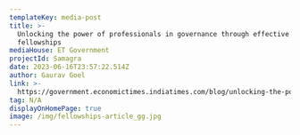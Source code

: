 ```yaml
---
templateKey: media-post
title: >-
  Unlocking the power of professionals in governance through effective
  fellowships
mediaHouse: ET Government
projectId: Samagra
date: 2023-06-16T23:57:22.514Z
author: Gaurav Goel
link: >-
  https://government.economictimes.indiatimes.com/blog/unlocking-the-power-of-professionals-in-governance-through-effective-fellowships/101060442
tag: N/A
displayOnHomePage: true
image: /img/fellowships-article_gg.jpg
---
```


